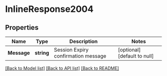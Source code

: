 # InlineResponse2004

## Properties
Name | Type | Description | Notes
------------ | ------------- | ------------- | -------------
**Message** | **string** | Session Expiry confirmation message | [optional] [default to null]

[[Back to Model list]](../README.md#documentation-for-models) [[Back to API list]](../README.md#documentation-for-api-endpoints) [[Back to README]](../README.md)

